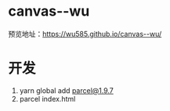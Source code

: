 # canvas--wu
预览地址：https://wu585.github.io/canvas--wu/
# 开发
1. yarn global add parcel@1.9.7
2. parcel index.html
